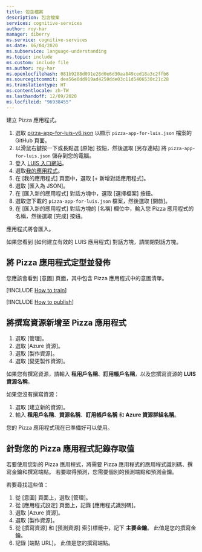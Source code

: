```yaml
---
title: 包含檔案
description: 包含檔案
services: cognitive-services
author: roy-har
manager: diberry
ms.service: cognitive-services
ms.date: 06/04/2020
ms.subservice: language-understanding
ms.topic: include
ms.custom: include file
ms.author: roy-har
ms.openlocfilehash: 081b9288d091e26d0e6d30aa849ced18a3c2ffb6
ms.sourcegitcommit: dea56e0dd919ad4250dde03c11d5406530c21c28
ms.translationtype: HT
ms.contentlocale: zh-TW
ms.lasthandoff: 12/09/2020
ms.locfileid: "96938455"
---
```

建立 Pizza 應用程式。

1. 選取 [pizza-app-for-luis-v6.json](https://github.com/Azure-Samples/cognitive-services-sample-data-files/blob/master/luis/apps/pizza-app-for-luis-v6.json) 以顯示 `pizza-app-for-luis.json` 檔案的 GitHub 頁面。
1. 以滑鼠右鍵按一下或長點選 [原始] 按鈕，然後選取 [另存連結] 將 `pizza-app-for-luis.json` 儲存到您的電腦。
1. 登入 [LUIS 入口網站](https://www.luis.ai)。
1. 選取[我的應用程式](https://www.luis.ai/applications)。
1. 在 [我的應用程式] 頁面中，選取 [+ 新增對話應用程式]。
1. 選取 [匯入為 JSON]。
1. 在 [匯入新的應用程式] 對話方塊中，選取 [選擇檔案] 按鈕。
1. 選取您下載的 `pizza-app-for-luis.json` 檔案，然後選取 [開啟]。
1. 在 [匯入新的應用程式] 對話方塊的 [名稱] 欄位中，輸入您 Pizza 應用程式的名稱，然後選取 [完成] 按鈕。

應用程式將會匯入。

如果您看到 [如何建立有效的 LUIS 應用程式] 對話方塊，請關閉對話方塊。

## <a name="train-and-publish-the-pizza-app"></a>將 Pizza 應用程式定型並發佈

您應該會看到 [意圖] 頁面，其中包含 Pizza 應用程式中的意圖清單。

[!INCLUDE [How to train](howto-train.md)]

[!INCLUDE [How to publish](howto-publish.md)]

## <a name="add-an-authoring-resource-to-the-pizza-app"></a>將撰寫資源新增至 Pizza 應用程式

1. 選取 [管理]。
1. 選取 [Azure 資源]。
1. 選取 [製作資源]。
1. 選取 [變更製作資源]。

如果您有撰寫資源，請輸入 **租用戶名稱**、**訂用帳戶名稱**，以及您撰寫資源的 **LUIS 資源名稱**。

如果您沒有撰寫資源：

1. 選取 [建立新的資源]。
1. 輸入 **租用戶名稱**、**資源名稱**、**訂用帳戶名稱** 和 **Azure 資源群組名稱**。

您的 Pizza 應用程式現在已準備好可以使用。

## <a name="record-the-access-values-for-your-pizza-app"></a>針對您的 Pizza 應用程式記錄存取值

若要使用您新的 Pizza 應用程式，將需要 Pizza 應用程式的應用程式識別碼、撰寫金鑰和撰寫端點。 若要取得預測，您需要個別的預測端點和預測金鑰。

若要尋找這些值：

1. 從 [意圖] 頁面上，選取 [管理]。
1. 從 [應用程式設定] 頁面上，記錄 [應用程式識別碼]。
1. 選取 [Azure 資源]。
1. 選取 [製作資源]。
1. 從 [撰寫資源] 和 [預測資源] 索引標籤中，記下 **主要金鑰**。 此值是您的撰寫金鑰。
1. 記錄 [端點 URL]。 此值是您的撰寫端點。
